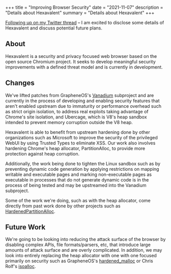 +++
title = "Improving Browser Security"
date = "2021-11-07"
description = "Details about Hexavalent"
summary = "Details about Hexavalent"
+++

[Following up on my Twitter thread](https://twitter.com/CliffMaceyak/status/1459355718834864130) –
I am excited to disclose some details of Hexavalent and discuss potential
future plans.

## About

Hexavalent is a security and privacy focused web browser based on the open
source Chromium project. It seeks to develop meaningful security improvements
with a defined threat model and is currently in development.

## Changes

We've lifted patches from GrapheneOS's
[Vanadium](https://github.com/GrapheneOS/Vanadium) subproject and are currently
in the process of developing and enabling security features that aren't enabled
upstream due to immaturity or performance overhead such as strict origin
isolation, to address real exploits taking advantage of Chrome's site isolation,
and Ubercage, which is V8's heap sandbox intended to prevent memory corruption 
outside the V8 heap.

Hexavalent is able to benefit from upstream hardening done by other 
organizations such as Microsoft to improve the security of the privileged
WebUI by using Trusted Types to eliminate XSS. Our work also involves hardening 
Chrome's heap allocator, PartitionAlloc, to provide more protection against 
heap corruption.

Additionally, the work being done to tighten the Linux sandbox such as by
preventing dynamic code generation by applying restrictions on mapping writable
and executable pages and marking non-executable pages as executable in
processes that do not generate dynamic code is in the process of being tested
and may be upstreamed into the Vanadium subproject.

Some of the work we're doing, such as with the heap allocator, come directly from past work done by other projects such as
[HardenedPartitionAlloc](https://github.com/struct/HardenedPartitionAlloc).

## Future Work

We're going to be looking into reducing the attack surface of the browser by
disabling complex APIs, file formats/parsers, etc, that introduce large amounts
of attack surface and are overly complicated. In addition, we may look into
entirely replacing the heap allocator with one with one focused primarily on
security such as GrapheneOS's
[hardened_malloc](https://github.com/GrapheneOS/hardened_malloc) or Chris
Rolf's [isoalloc](https://github.com/struct/isoalloc).
